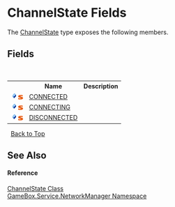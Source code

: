 # ChannelState Fields
 

The <a href="a1c30b6a-f19c-d0b5-7dd8-320106983864">ChannelState</a> type exposes the following members.


## Fields
&nbsp;<table><tr><th></th><th>Name</th><th>Description</th></tr><tr><td>![Public field](media/pubfield.gif "Public field")![Static member](media/static.gif "Static member")</td><td><a href="da0b7670-ce88-4f2c-db47-8dc48cb6e833">CONNECTED</a></td><td></td></tr><tr><td>![Public field](media/pubfield.gif "Public field")![Static member](media/static.gif "Static member")</td><td><a href="1cc19968-b7ee-0fca-f961-f1d2ec8d7e4b">CONNECTING</a></td><td></td></tr><tr><td>![Public field](media/pubfield.gif "Public field")![Static member](media/static.gif "Static member")</td><td><a href="aabe3a76-364d-ed43-a640-e46f78d428cd">DISCONNECTED</a></td><td></td></tr></table>&nbsp;
<a href="#channelstate-fields">Back to Top</a>

## See Also


#### Reference
<a href="a1c30b6a-f19c-d0b5-7dd8-320106983864">ChannelState Class</a><br /><a href="e92cd5f6-6868-30a4-62ef-776833ad32a3">GameBox.Service.NetworkManager Namespace</a><br />